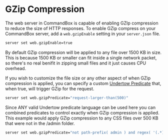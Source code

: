# GZip Compression

The web server in CommandBox is capable of enabling GZIp compression to reduce the size of HTTP responses. To enable GZip compress on your CommandBox server, add a `web.gzipEnable` setting in your `server.json` file.

```bash
server set web.gzipEnable=true
```

By default GZip compression will be applied to any file over 1500 KB in size.  This is because 1500 KB or smaller can fit inside a single network packet, so there's no real benifit in zipping small files and it just causes CPU overhead.  

If you wish to customize the file size or any other aspect of when GZip compression is applied, you can specify a custom [Undertow Predicate](server-rules/rule-language.md) that, when true, will trigger GZip for the request.

```bash
server set web.gzipPredicate="request-larger-than(500)"
```

Since ANY valid Undertow predicate language can be used here you can combined predicates to control exactly when GZip compression is applied.  This example would apply GZip compression to any CSS files over 500 KB that were not in the /admin folder.

```bash
server set web.gzipPredicate="not path-prefix( admin ) and regex( '(.*).css' ) and request-larger-than(500)"
```

